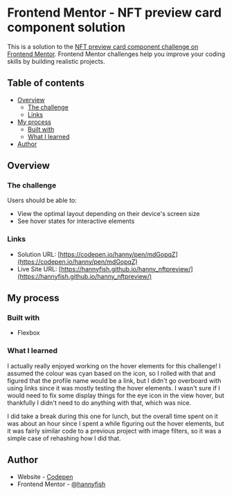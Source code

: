 # Frontend Mentor - NFT preview card component solution

This is a solution to the [NFT preview card component challenge on Frontend Mentor](https://www.frontendmentor.io/challenges/nft-preview-card-component-SbdUL_w0U). Frontend Mentor challenges help you improve your coding skills by building realistic projects. 

## Table of contents

- [Overview](#overview)
  - [The challenge](#the-challenge)
  - [Links](#links)
- [My process](#my-process)
  - [Built with](#built-with)
  - [What I learned](#what-i-learned)
- [Author](#author)

## Overview

### The challenge

Users should be able to:

- View the optimal layout depending on their device's screen size
- See hover states for interactive elements

### Links

- Solution URL: [https://codepen.io/hanny/pen/mdGopqZ](https://codepen.io/hanny/pen/mdGopqZ)
- Live Site URL: [https://hannyfish.github.io/hanny_nftpreview/](https://hannyfish.github.io/hanny_nftpreview/)

## My process

### Built with

- Flexbox

### What I learned

I actually really enjoyed working on the hover elements for this challenge! I assumed the colour was cyan based on the icon, so I rolled with that and figured that the profile name would be a link, but I didn't go overboard with using links since it was mostly testing the hover elements. I wasn't sure if I would need to fix some display things for the eye icon in the view hover, but thankfully I didn't need to do anything with that, which was nice.

I did take a break during this one for lunch, but the overall time spent on it was about an hour since I spent a while figuring out the hover elements, but it was fairly similar code to a previous project with image filters, so it was a simple case of rehashing how I did that.

## Author

- Website - [Codepen](https://codepen.io/hanny)
- Frontend Mentor - [@hannyfish](https://www.frontendmentor.io/profile/hannyfish)
